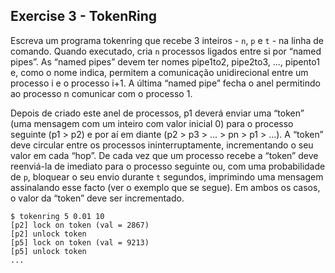 
## Exercise 3 - TokenRing

Escreva um programa tokenring que recebe 3 inteiros - ```n```, ```p``` e ```t``` - na linha de comando. Quando executado, cria ```n``` processos ligados entre si por “named pipes”. As “named pipes” devem ter nomes pipe1to2, pipe2to3, ..., pipento1 e, como o nome indica, permitem a comunicação unidirecional entre um processo i e o processo i+1. A última “named pipe” fecha o anel permitindo ao processo n comunicar com o processo 1.

Depois de criado este anel de processos, p1 deverá enviar uma “token” (uma mensagem com um inteiro com valor inicial 0) para o processo seguinte (p1 > p2) e por aí em diante (p2 > p3 > ... > pn > p1 > ...). A “token” deve circular entre os processos ininterruptamente, incrementando o seu valor em cada “hop”. De cada vez que um processo recebe a “token” deve reenviá-la de imediato para o processo seguinte ou, com uma probabilidade de ```p```, bloquear o seu envio durante ```t``` segundos, imprimindo uma mensagem assinalando esse facto (ver o exemplo que se segue). Em ambos os casos, o valor da “token” deve ser incrementado.

```shell
$ tokenring 5 0.01 10
[p2] lock on token (val = 2867)
[p2] unlock token
[p5] lock on token (val = 9213)
[p5] unlock token
...
```